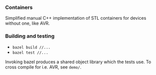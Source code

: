 ### Containers

Simplified manual C++ implementation of STL containers for devices without one, like AVR.

### Building and testing

* `bazel build //...`
* `bazel test //...`

Invoking bazel produces a shared object library which the tests use.
To cross compile for i.e. AVR, see `demo/`.